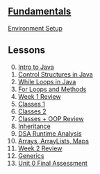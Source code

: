 ## <b><u>Fundamentals</u></b>

[Environment Setup](https://github.com/C4Q/AC-Android/tree/master/lessons/env-and-tools)

## Lessons
0. [Intro to Java](https://github.com/C4Q/AC3.3/tree/master/lessons/intro-to-java)
1. [Control Structures in Java](https://github.com/C4Q/AC3.3/tree/master/lessons/control-structures)
2. [While Loops in Java](https://github.com/C4Q/AC3.3/tree/master/lessons/enums-while)
3. [For Loops and Methods](https://github.com/C4Q/AC3.3/tree/master/lessons/for-loops)
4. [Week 1 Review](https://github.com/C4Q/AC3.3/tree/master/lessons/week-1-review)
5. [Classes 1](https://github.com/C4Q/AC-Android/blob/master/lessons/classes-part1/classes-revisited/)
6. [Classes 2](https://github.com/C4Q/AC-Android/tree/master/lessons/classes-part2)
7. [Classes + OOP Review](https://github.com/C4Q/AC-Android/tree/master/lessons/classes-part1/classes_review)
8. [Inheritance]()
9. [DSA Runtime Analysis]()
10. [Arrays, ArrayLists, Maps](http://github.com/C4Q/AC-Android/blob/master/lessons/arrays-arraylists/arrays-ArrayLists-HashMaps/README.md)
11. [Week 2 Review](https://github.com/C4Q/AC3.3/tree/master/lessons/review-list-maps)
12. [Generics](https://github.com/C4Q/AC3.3/tree/master/lessons/generics)
13. [Unit 0 Final Assessment]()
